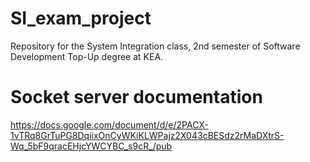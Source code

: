 # SI_exam_project
Repository for the System Integration class, 2nd semester of Software Development Top-Up degree at KEA.

# Socket server documentation
https://docs.google.com/document/d/e/2PACX-1vTRq8GrTuPG8DqiixOnCyWKiKLWPajz2X043cBESdz2rMaDXtrS-Wq_5bF9qracEHjcYWCYBC_s9cR_/pub
